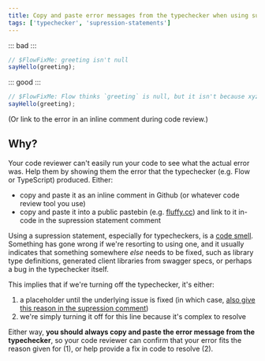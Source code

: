 ```yaml
---
title: Copy and paste error messages from the typechecker when using suppression statements
tags: ['typechecker', 'supression-statements']
---
```


::: bad :::

```js
// $FlowFixMe: greeting isn't null
sayHello(greeting);
```

::: good :::

```js
// $FlowFixMe: Flow thinks `greeting` is null, but it isn't because xyz (https://example.com/link/to/my/stack/trace)
sayHello(greeting);
```

(Or link to the error in an inline comment during code review.)

## Why?

Your code reviewer can't easily run your code to see what the actual error was. Help them by showing them the error that
the typechecker (e.g. Flow or TypeScript) produced. Either:

- copy and paste it as an inline comment in Github (or whatever code review tool you use)
- copy and paste it into a public pastebin (e.g. [fluffy.cc](fluffy.cc)) and link to it in-code in the supression statement comment

Using a supression statement, especially for typecheckers, is a [code smell](http://wiki.c2.com/?CodeSmell). Something
has gone wrong if we're resorting to using one, and it usually indicates that something somewhere _else_ needs to be
fixed, such as library type definitions, generated client libraries from swagger specs, or perhaps a bug in the
typechecker itself.

This implies that if we're turning off the typechecker, it's either:

1. a placeholder until the underlying issue is fixed (in which case, [also give this reason in the supression comment][give-reason])
2. we're simply turning it off for this line because it's complex to resolve

Either way, **you should always copy and paste the error message from the typechecker**, so your code reviewer can
confirm that your error fits the reason given for (1), or help provide a fix in code to resolve (2).

[give-reason]: /give-reason-for-suppression
